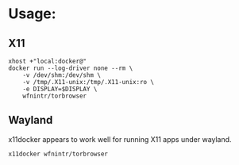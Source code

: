 # Usage:

## X11
```
xhost +"local:docker@"
docker run --log-driver none --rm \
	-v /dev/shm:/dev/shm \
	-v /tmp/.X11-unix:/tmp/.X11-unix:ro \
	-e DISPLAY=$DISPLAY \
	wfnintr/torbrowser
```

## Wayland
x11docker appears to work well for running X11 apps under wayland.   
```
x11docker wfnintr/torbrowser
```

